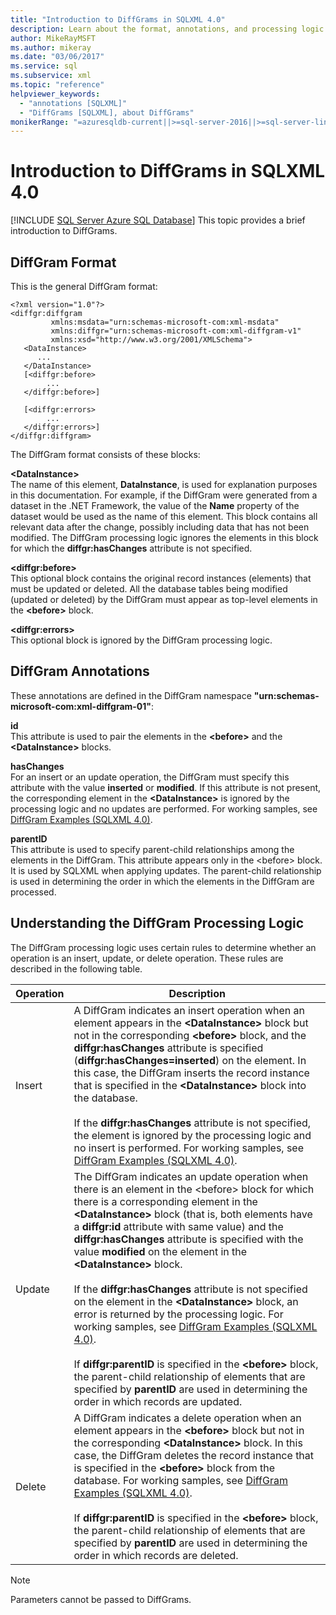 ```yaml
---
title: "Introduction to DiffGrams in SQLXML 4.0"
description: Learn about the format, annotations, and processing logic of DiffGrams in SQLXML 4.0.
author: MikeRayMSFT
ms.author: mikeray
ms.date: "03/06/2017"
ms.service: sql
ms.subservice: xml
ms.topic: "reference"
helpviewer_keywords:
  - "annotations [SQLXML]"
  - "DiffGrams [SQLXML], about DiffGrams"
monikerRange: "=azuresqldb-current||>=sql-server-2016||>=sql-server-linux-2017||=azuresqldb-mi-current"
---
```

# Introduction to DiffGrams in SQLXML 4.0
[!INCLUDE [SQL Server Azure SQL Database](../../../includes/applies-to-version/sql-asdb.md)]
  This topic provides a brief introduction to DiffGrams.  
  
## DiffGram Format  
 This is the general DiffGram format:  
  
```  
<?xml version="1.0"?>  
<diffgr:diffgram   
         xmlns:msdata="urn:schemas-microsoft-com:xml-msdata"  
         xmlns:diffgr="urn:schemas-microsoft-com:xml-diffgram-v1"  
         xmlns:xsd="http://www.w3.org/2001/XMLSchema">  
   <DataInstance>  
      ...  
   </DataInstance>  
   [<diffgr:before>  
        ...  
   </diffgr:before>]  
  
   [<diffgr:errors>  
        ...  
   </diffgr:errors>]  
</diffgr:diffgram>  
```  
  
 The DiffGram format consists of these blocks:  
  
 **\<DataInstance>**  
 The name of this element, **DataInstance**, is used for explanation purposes in this documentation. For example, if the DiffGram were generated from a dataset in the .NET Framework, the value of the **Name** property of the dataset would be used as the name of this element. This block contains all relevant data after the change, possibly including data that has not been modified. The DiffGram processing logic ignores the elements in this block for which the **diffgr:hasChanges** attribute is not specified.  
  
 **\<diffgr:before>**  
 This optional block contains the original record instances (elements) that must be updated or deleted. All the database tables being modified (updated or deleted) by the DiffGram must appear as top-level elements in the **\<before>** block.  
  
 **\<diffgr:errors>**  
 This optional block is ignored by the DiffGram processing logic.  
  
## DiffGram Annotations  
 These annotations are defined in the DiffGram namespace **"urn:schemas-microsoft-com:xml-diffgram-01"**:  
  
 **id**  
 This attribute is used to pair the elements in the **\<before>** and the **\<DataInstance>** blocks.  
  
 **hasChanges**  
 For an insert or an update operation, the DiffGram must specify this attribute with the value **inserted** or **modified**. If this attribute is not present, the corresponding element in the **\<DataInstance>** is ignored by the processing logic and no updates are performed. For working samples, see [DiffGram Examples &#40;SQLXML 4.0&#41;](../../../relational-databases/sqlxml-annotated-xsd-schemas-xpath-queries/diffgram/diffgram-examples-sqlxml-4-0.md).  
  
 **parentID**  
 This attribute is used to specify parent-child relationships among the elements in the DiffGram. This attribute appears only in the \<before> block. It is used by SQLXML when applying updates. The parent-child relationship is used in determining the order in which the elements in the DiffGram are processed.  
  
## Understanding the DiffGram Processing Logic  
 The DiffGram processing logic uses certain rules to determine whether an operation is an insert, update, or delete operation. These rules are described in the following table.  
  
|Operation|Description|  
|---------------|-----------------|  
|Insert|A DiffGram indicates an insert operation when an element appears in the **\<DataInstance>** block but not in the corresponding **\<before>** block, and the **diffgr:hasChanges** attribute is specified (**diffgr:hasChanges=inserted**) on the element. In this case, the DiffGram inserts the record instance that is specified in the **\<DataInstance>** block into the database.<br /><br /> If the **diffgr:hasChanges** attribute is not specified, the element is ignored by the processing logic and no insert is performed. For working samples, see [DiffGram Examples &#40;SQLXML 4.0&#41;](../../../relational-databases/sqlxml-annotated-xsd-schemas-xpath-queries/diffgram/diffgram-examples-sqlxml-4-0.md).|  
|Update|The DiffGram indicates an update operation when there is an element in the \<before> block for which there is a corresponding element in the **\<DataInstance>** block (that is, both elements have a **diffgr:id** attribute with same value) and the **diffgr:hasChanges** attribute is specified with the value **modified** on the element in the **\<DataInstance>** block.<br /><br /> If the **diffgr:hasChanges** attribute is not specified on the element in the **\<DataInstance>** block, an error is returned by the processing logic. For working samples, see [DiffGram Examples &#40;SQLXML 4.0&#41;](../../../relational-databases/sqlxml-annotated-xsd-schemas-xpath-queries/diffgram/diffgram-examples-sqlxml-4-0.md).<br /><br /> If **diffgr:parentID** is specified in the **\<before>** block, the parent-child relationship of elements that are specified by **parentID** are used in determining the order in which records are updated.|  
|Delete|A DiffGram indicates a delete operation when an element appears in the **\<before>** block but not in the corresponding **\<DataInstance>** block. In this case, the DiffGram deletes the record instance that is specified in the **\<before>** block from the database. For working samples, see [DiffGram Examples &#40;SQLXML 4.0&#41;](../../../relational-databases/sqlxml-annotated-xsd-schemas-xpath-queries/diffgram/diffgram-examples-sqlxml-4-0.md).<br /><br /> If **diffgr:parentID** is specified in the **\<before>** block, the parent-child relationship of elements that are specified by **parentID** are used in determining the order in which records are deleted.|  
  
> [!NOTE]  
>  Parameters cannot be passed to DiffGrams.  
  
  
